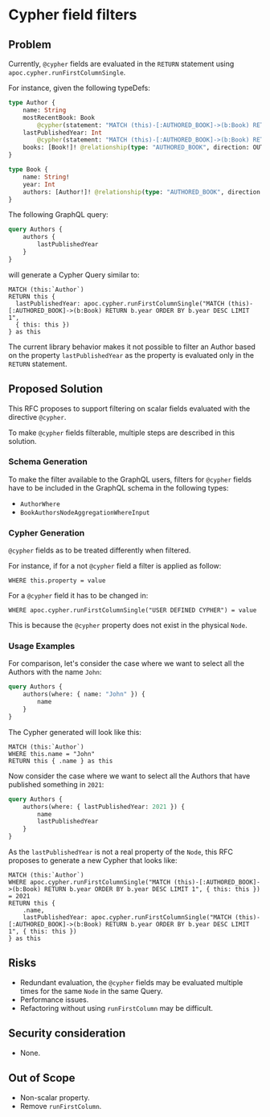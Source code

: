 # Cypher field filters

## Problem

Currently, `@cypher` fields are evaluated in the `RETURN` statement using `apoc.cypher.runFirstColumnSingle`.

For instance, given the following typeDefs:

```graphql
type Author {
    name: String
    mostRecentBook: Book
        @cypher(statement: "MATCH (this)-[:AUTHORED_BOOK]->(b:Book) RETURN b ORDER BY b.year DESC LIMIT 1")
    lastPublishedYear: Int
        @cypher(statement: "MATCH (this)-[:AUTHORED_BOOK]->(b:Book) RETURN b.year ORDER BY b.year DESC LIMIT 1")
    books: [Book!]! @relationship(type: "AUTHORED_BOOK", direction: OUT)
}

type Book {
    name: String!
    year: Int
    authors: [Author!]! @relationship(type: "AUTHORED_BOOK", direction: IN)
}
```

The following GraphQL query:

```graphql
query Authors {
    authors {
        lastPublishedYear
    }
}
```

will generate a Cypher Query similar to:

```cypher
MATCH (this:`Author`)
RETURN this {
  lastPublishedYear: apoc.cypher.runFirstColumnSingle("MATCH (this)-[:AUTHORED_BOOK]->(b:Book) RETURN b.year ORDER BY b.year DESC LIMIT 1",
  { this: this })
} as this
```

The current library behavior makes it not possible to filter an Author based on the property `lastPublishedYear` as the property is evaluated only in the `RETURN` statement.

## Proposed Solution

This RFC proposes to support filtering on scalar fields evaluated with the directive `@cypher`.

To make `@cypher` fields filterable, multiple steps are described in this solution.

### Schema Generation

To make the filter available to the GraphQL users, filters for `@cypher` fields have to be included in the GraphQL schema in the following types:

-   `AuthorWhere`
-   `BookAuthorsNodeAggregationWhereInput`

### Cypher Generation

`@cypher` fields as to be treated differently when filtered.

For instance, if for a not `@cypher` field a filter is applied as follow:

```cypher
WHERE this.property = value
```

For a `@cypher` field it has to be changed in:

```cypher
WHERE apoc.cypher.runFirstColumnSingle("USER DEFINED CYPHER") = value
```

This is because the `@cypher` property does not exist in the physical `Node`.

### Usage Examples

For comparison, let's consider the case where we want to select all the Authors with the name `John`:

```graphql
query Authors {
    authors(where: { name: "John" }) {
        name
    }
}
```

The Cypher generated will look like this:

```cypher
MATCH (this:`Author`)
WHERE this.name = "John"
RETURN this { .name } as this
```

Now consider the case where we want to select all the Authors that have published something in `2021`:

```graphql
query Authors {
    authors(where: { lastPublishedYear: 2021 }) {
        name
        lastPublishedYear
    }
}
```

As the `lastPublishedYear` is not a real property of the `Node`, this RFC proposes to generate a new Cypher that looks like:

```cypher
MATCH (this:`Author`)
WHERE apoc.cypher.runFirstColumnSingle("MATCH (this)-[:AUTHORED_BOOK]->(b:Book) RETURN b.year ORDER BY b.year DESC LIMIT 1", { this: this }) = 2021
RETURN this {
    .name,
    lastPublishedYear: apoc.cypher.runFirstColumnSingle("MATCH (this)-[:AUTHORED_BOOK]->(b:Book) RETURN b.year ORDER BY b.year DESC LIMIT 1", { this: this })
} as this
```

## Risks

-   Redundant evaluation, the `@cypher` fields may be evaluated multiple times for the same `Node` in the same Query.
-   Performance issues.
-   Refactoring without using `runFirstColumn` may be difficult.

## Security consideration

-   None.

## Out of Scope

-   Non-scalar property.
-   Remove `runFirstColumn`.
